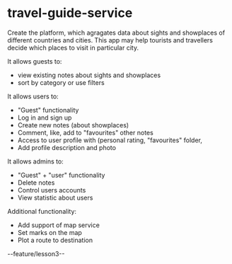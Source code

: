 # travel-guide-service

Create the platform, which agragates data about sights and showplaces of different countries and cities. This app may
help tourists and travellers decide which places to visit in particular city.

It allows guests to:

- view existing notes about sights and showplaces
- sort by category or use filters

It allows users to:

- "Guest" functionality
- Log in and sign up
- Create new notes (about showplaces)
- Comment, like, add to "favourites" other notes
- Access to user profile with (personal rating, "favourites" folder,
- Add profile description and photo

It allows admins to:

- "Guest" + "user" functionality
- Delete notes
- Control users accounts
- View statistic about users

Additional functionality:

- Add support of map service
- Set marks on the map
- Plot a route to destination

--feature/lesson3--